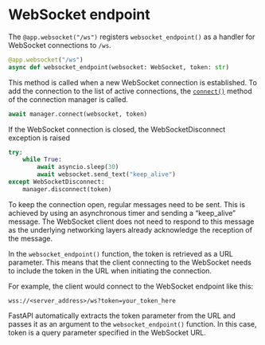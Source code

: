 # WebSocket endpoint

The `@app.websocket("/ws")` registers `websocket_endpoint()` as a handler for WebSocket connections to `/ws`.

```python
@app.websocket("/ws")
async def websocket_endpoint(websocket: WebSocket, token: str)
```

This method is called when a new WebSocket connection is established. To add the connection to the list of active connections, the [`connect()`](./connection_manager.md#connect) method of the connection manager is called.

```python
await manager.connect(websocket, token)
```

If the WebSocket connection is closed, the WebSocketDisconnect exception is raised

```python
try:
    while True:
        await asyncio.sleep(30)
        await websocket.send_text("keep_alive")
except WebSocketDisconnect:
    manager.disconnect(token)
```

To keep the connection open, regular messages need to be sent. This is achieved by using an asynchronous timer and sending a “keep_alive” message. The WebSocket client does not need to respond to this message as the underlying networking layers already acknowledge the reception of the message.

In the `websocket_endpoint()` function, the token is retrieved as a URL parameter. This means that the client connecting to the WebSocket needs to include the token in the URL when initiating the connection.

For example, the client would connect to the WebSocket endpoint like this:

`wss://<server_address>/ws?token=your_token_here`

FastAPI automatically extracts the token parameter from the URL and passes it as an argument to the `websocket_endpoint()` function. In this case, token is a query parameter specified in the WebSocket URL.
